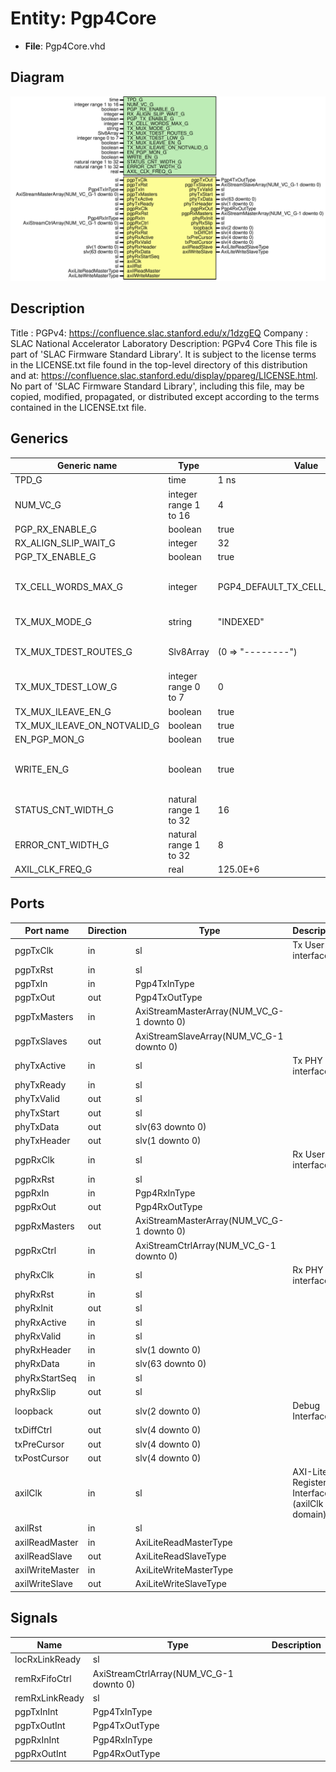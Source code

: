 # Entity: Pgp4Core

- **File**: Pgp4Core.vhd
## Diagram

![Diagram](Pgp4Core.svg "Diagram")
## Description

Title      : PGPv4: https://confluence.slac.stanford.edu/x/1dzgEQ
Company    : SLAC National Accelerator Laboratory
Description: PGPv4 Core
This file is part of 'SLAC Firmware Standard Library'.
It is subject to the license terms in the LICENSE.txt file found in the
top-level directory of this distribution and at:
   https://confluence.slac.stanford.edu/display/ppareg/LICENSE.html.
No part of 'SLAC Firmware Standard Library', including this file,
may be copied, modified, propagated, or distributed except according to
the terms contained in the LICENSE.txt file.
## Generics

| Generic name                | Type                  | Value                            | Description                               |
| --------------------------- | --------------------- | -------------------------------- | ----------------------------------------- |
| TPD_G                       | time                  | 1 ns                             |                                           |
| NUM_VC_G                    | integer range 1 to 16 | 4                                |                                           |
| PGP_RX_ENABLE_G             | boolean               | true                             |                                           |
| RX_ALIGN_SLIP_WAIT_G        | integer               | 32                               |                                           |
| PGP_TX_ENABLE_G             | boolean               | true                             |                                           |
| TX_CELL_WORDS_MAX_G         | integer               | PGP4_DEFAULT_TX_CELL_WORDS_MAX_C | Number of 64-bit words per cell           |
| TX_MUX_MODE_G               | string                | "INDEXED"                        | Or "ROUTED"                               |
| TX_MUX_TDEST_ROUTES_G       | Slv8Array             | (0 => "--------")                | Only used in ROUTED mode                  |
| TX_MUX_TDEST_LOW_G          | integer range 0 to 7  | 0                                |                                           |
| TX_MUX_ILEAVE_EN_G          | boolean               | true                             |                                           |
| TX_MUX_ILEAVE_ON_NOTVALID_G | boolean               | true                             |                                           |
| EN_PGP_MON_G                | boolean               | true                             |                                           |
| WRITE_EN_G                  | boolean               | true                             | Set to false when on remote end of a link |
| STATUS_CNT_WIDTH_G          | natural range 1 to 32 | 16                               |                                           |
| ERROR_CNT_WIDTH_G           | natural range 1 to 32 | 8                                |                                           |
| AXIL_CLK_FREQ_G             | real                  | 125.0E+6                         |                                           |
## Ports

| Port name       | Direction | Type                                      | Description                                  |
| --------------- | --------- | ----------------------------------------- | -------------------------------------------- |
| pgpTxClk        | in        | sl                                        | Tx User interface                            |
| pgpTxRst        | in        | sl                                        |                                              |
| pgpTxIn         | in        | Pgp4TxInType                              |                                              |
| pgpTxOut        | out       | Pgp4TxOutType                             |                                              |
| pgpTxMasters    | in        | AxiStreamMasterArray(NUM_VC_G-1 downto 0) |                                              |
| pgpTxSlaves     | out       | AxiStreamSlaveArray(NUM_VC_G-1 downto 0)  |                                              |
| phyTxActive     | in        | sl                                        | Tx PHY interface                             |
| phyTxReady      | in        | sl                                        |                                              |
| phyTxValid      | out       | sl                                        |                                              |
| phyTxStart      | out       | sl                                        |                                              |
| phyTxData       | out       | slv(63 downto 0)                          |                                              |
| phyTxHeader     | out       | slv(1 downto 0)                           |                                              |
| pgpRxClk        | in        | sl                                        | Rx User interface                            |
| pgpRxRst        | in        | sl                                        |                                              |
| pgpRxIn         | in        | Pgp4RxInType                              |                                              |
| pgpRxOut        | out       | Pgp4RxOutType                             |                                              |
| pgpRxMasters    | out       | AxiStreamMasterArray(NUM_VC_G-1 downto 0) |                                              |
| pgpRxCtrl       | in        | AxiStreamCtrlArray(NUM_VC_G-1 downto 0)   |                                              |
| phyRxClk        | in        | sl                                        | Rx PHY interface                             |
| phyRxRst        | in        | sl                                        |                                              |
| phyRxInit       | out       | sl                                        |                                              |
| phyRxActive     | in        | sl                                        |                                              |
| phyRxValid      | in        | sl                                        |                                              |
| phyRxHeader     | in        | slv(1 downto 0)                           |                                              |
| phyRxData       | in        | slv(63 downto 0)                          |                                              |
| phyRxStartSeq   | in        | sl                                        |                                              |
| phyRxSlip       | out       | sl                                        |                                              |
| loopback        | out       | slv(2 downto 0)                           | Debug Interface                              |
| txDiffCtrl      | out       | slv(4 downto 0)                           |                                              |
| txPreCursor     | out       | slv(4 downto 0)                           |                                              |
| txPostCursor    | out       | slv(4 downto 0)                           |                                              |
| axilClk         | in        | sl                                        | AXI-Lite Register Interface (axilClk domain) |
| axilRst         | in        | sl                                        |                                              |
| axilReadMaster  | in        | AxiLiteReadMasterType                     |                                              |
| axilReadSlave   | out       | AxiLiteReadSlaveType                      |                                              |
| axilWriteMaster | in        | AxiLiteWriteMasterType                    |                                              |
| axilWriteSlave  | out       | AxiLiteWriteSlaveType                     |                                              |
## Signals

| Name           | Type                                    | Description |
| -------------- | --------------------------------------- | ----------- |
| locRxLinkReady | sl                                      |             |
| remRxFifoCtrl  | AxiStreamCtrlArray(NUM_VC_G-1 downto 0) |             |
| remRxLinkReady | sl                                      |             |
| pgpTxInInt     | Pgp4TxInType                            |             |
| pgpTxOutInt    | Pgp4TxOutType                           |             |
| pgpRxInInt     | Pgp4RxInType                            |             |
| pgpRxOutInt    | Pgp4RxOutType                           |             |
